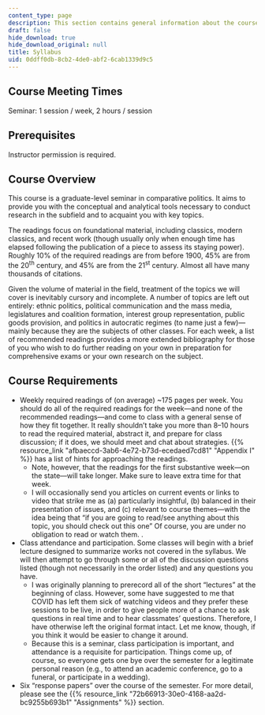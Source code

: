 ```yaml
---
content_type: page
description: This section contains general information about the course.
draft: false
hide_download: true
hide_download_original: null
title: Syllabus
uid: 0ddff0db-8cb2-4de0-abf2-6cab1339d9c5
---
```

## Course Meeting Times

Seminar: 1 session / week, 2 hours / session

## Prerequisites

Instructor permission is required.

## Course Overview

This course is a graduate-level seminar in comparative politics. It aims to provide you with the conceptual and analytical tools necessary to conduct research in the subfield and to acquaint you with key topics.

The readings focus on foundational material, including classics, modern classics, and recent work (though usually only when enough time has elapsed following the publication of a piece to assess its staying power). Roughly 10% of the required readings are from before 1900, 45% are from the 20<sup>th</sup> century, and 45% are from the 21<sup>st</sup> century. Almost all have many thousands of citations.

Given the volume of material in the field, treatment of the topics we will cover is inevitably cursory and incomplete. A number of topics are left out entirely: ethnic politics, political communication and the mass media, legislatures and coalition formation, interest group representation, public goods provision, and politics in autocratic regimes (to name just a few)—mainly because they are the subjects of other classes. For each week, a list of recommended readings provides a more extended bibliography for those of you who wish to do further reading on your own in preparation for comprehensive exams or your own research on the subject.

## Course Requirements

- Weekly required readings of (on average) ~175 pages per week. You should do all of the required readings for the week—and none of the recommended readings—and come to class with a general sense of how they fit together. It really shouldn’t take you more than 8–10 hours to read the required material, abstract it, and prepare for class discussion; if it does, we should meet and chat about strategies. {{% resource_link "afbaeccd-3ab6-4e72-b73d-ecedaed7cd81" "Appendix I" %}} has a list of hints for approaching the readings.
    - Note, however, that the readings for the first substantive week—on the state—will take longer. Make sure to leave extra time for that week.
    - I will occasionally send you articles on current events or links to video that strike me as (a) particularly insightful, (b) balanced in their presentation of issues, and (c) relevant to course themes—with the idea being that “if you are going to read/see anything about this topic, you should check out this one” Of course, you are under no obligation to read or watch them. .
- Class attendance and participation. Some classes will begin with a brief lecture designed to summarize works not covered in the syllabus. We will then attempt to go through some or all of the discussion questions listed (though not necessarily in the order listed) and any questions you have.
    - I was originally planning to prerecord all of the short “lectures” at the beginning of class. However, some have suggested to me that COVID has left them sick of watching videos and they prefer these sessions to be live, in order to give people more of a chance to ask questions in real time and to hear classmates’ questions. Therefore, I have otherwise left the original format intact. Let me know, though, if you think it would be easier to change it around.
    - Because this is a seminar, class participation is important, and attendance is a requisite for participation. Things come up, of course, so everyone gets one bye over the semester for a legitimate personal reason (e.g., to attend an academic conference, go to a funeral, or participate in a wedding).
- Six “response papers” over the course of the semester. For more detail, please see the {{% resource_link "72b66913-30e0-4168-aa2d-bc9255b693b1" "Assignments" %}} section.